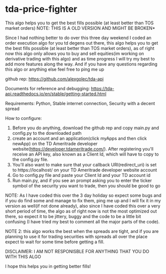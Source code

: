 # tda-price-fighter
 This algo helps you to get the best fills possible (at least better than TOS market orders)
 NOTE: THIS IS A OLD VERSION AND MIGHT BE BROKEN*
 
 
 Since I had nothing better to do over this three day weekend I coded an order execution algo for you td degens out there, this algo helps you to get the best fills    possible (at least better than TOS market orders), as of right now this algo only allows you to buy and sell equities(im working on derivative trading with this algo) and as time progress I will try my best to add more features along the way. And if you have any questions regarding this algo or anything else feel free to ping me up

github rep: 
 https://github.com/alexgolec/tda-api

Documents for reference and debugging:
 https://tda-api.readthedocs.io/en/stable/getting-started.html


Requirements:
 Python,
 Stable internet connection,
 Security with a decent spread

How to configure:
1)    Before you do anything, download the github rep and copy main.py and config.py to the downloaded path
2)    create an account and an application(click myApps and then click newApp) on the TD Ameritrade developer website(https://developer.tdameritrade.com/). After registering you'll receive an API key, also known as a Client Id, which will have  to copy to the config.py file.
3)    You'll also want to make sure that your callback URI(redirect_uri) is set to https://localhost/ on your TD Ameritrade developer website account
4)    Go to config.py file and paste your Client Id and your TD account id
5)    Run main.py, and if you see an prompt asking you to enter the ticker symbol of the security you want to trade, then you should be good to go

 NOTE: As I have coded this over the 3 day holiday so expect some bugs and if you do find some and manage to fix them, ping me up and I will fix it in my version as well(if not done already), also since I have coded this over a very short period of time, the algo as of right now is not the most optimized out there, so expect it to be jittery, buggy and the code to be a little bit confusing (I have tried my best to comment all the major parts of the code).

 NOTE 2:  this algo works the best when the spreads are tight, and if you are planning to use it for trading securities with spreads all over the place expect to wait for some time before getting a fill.

 DISCLAIMER: I AM NOT RESPONISBLE FOR ANYTHING THAT YOU DO WITH THIS ALGO

 I hope this helps you in getting better fills!
